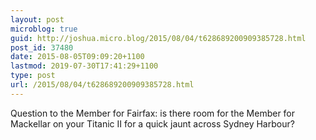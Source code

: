 ```yaml
---
layout: post
microblog: true
guid: http://joshua.micro.blog/2015/08/04/t628689200909385728.html
post_id: 37480
date: 2015-08-05T09:09:20+1100
lastmod: 2019-07-30T17:41:29+1100
type: post
url: /2015/08/04/t628689200909385728.html
---
```

Question to the Member for Fairfax: is there room for the Member for Mackellar on your Titanic II for a quick jaunt across Sydney Harbour?
